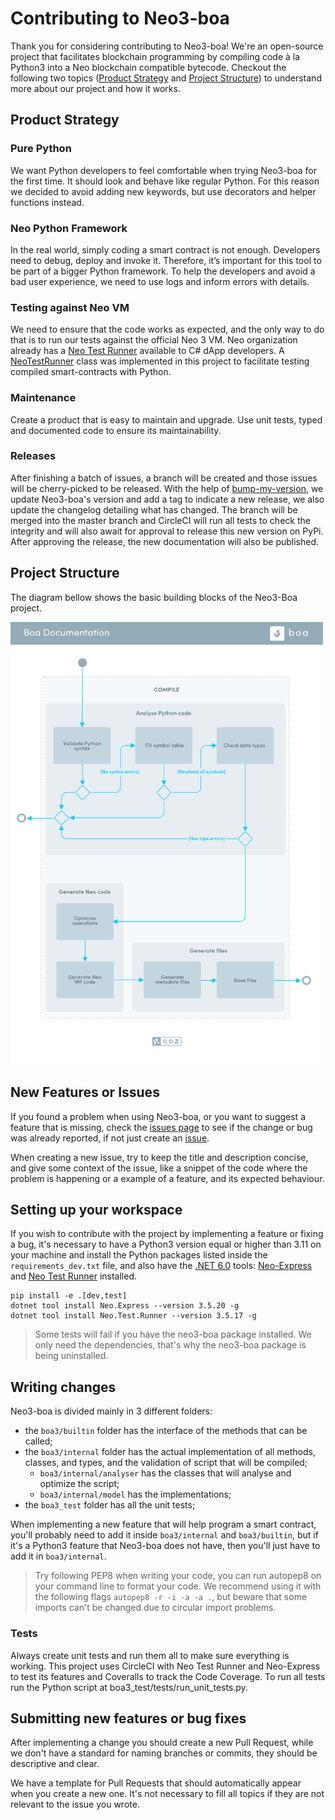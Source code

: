 # Contributing to Neo3-boa

Thank you for considering contributing to Neo3-boa! We're an open-source project that facilitates blockchain programming
by compiling code à la Python3 into a Neo blockchain compatible bytecode. 
Checkout the following two topics ([Product Strategy](#product-strategy) and [Project Structure](#project-structure))
to understand more about our project and how it works.

## Product Strategy

### Pure Python
We want Python developers to feel comfortable when trying Neo3-boa for the first time. It should look and behave like
regular Python. For this reason we decided to avoid adding new keywords, but use decorators and helper functions instead.

### Neo Python Framework
In the real world, simply coding a smart contract is not enough. Developers need to debug, deploy and invoke it.
Therefore, it’s important for this tool to be part of a bigger Python framework. To help the developers and avoid a bad
user experience, we need to use logs and inform errors with details.

### Testing against Neo VM
We need to ensure that the code works as expected, and the only way to do that is to run our tests against the official
Neo 3 VM. Neo organization already has a [Neo Test Runner](https://github.com/ngdenterprise/neo-test#neo-test-runner)
available to C# dApp developers. A [NeoTestRunner](boa3_test/test_drive/testrunner/neo_test_runner.py) class was
implemented in this project to facilitate testing compiled smart-contracts with Python.

### Maintenance
Create a product that is easy to maintain and upgrade. Use unit tests, typed and documented code to ensure its maintainability.

### Releases
After finishing a batch of issues, a branch will be created and those issues will be cherry-picked to be released. With
the help of [bump-my-version](https://github.com/callowayproject/bump-my-version), we update Neo3-boa's version and add a tag to indicate 
a new release, we also update the changelog detailing what has changed. The branch will be merged into the master branch 
and CircleCI will run all tests to check the integrity and will also await for approval to release this new version on 
PyPi. After approving the release, the new documentation will also be published.

## Project Structure

The diagram bellow shows the basic building blocks of the Neo3-Boa project.
<p>
  <img
    src="/.github/resources/images/diagram.png"
    width="500px;">
</p>

## New Features or Issues

If you found a problem when using Neo3-boa, or you want to suggest a feature that is missing, check the [issues page](https://github.com/CityOfZion/neo3-boa/issues)
to see if the change or bug was already reported, if not just create an [issue](https://github.com/CityOfZion/neo3-boa/issues/new/choose).

When creating a new issue, try to keep the title and description concise, and give some context of the issue, like a
snippet of the code where the problem is happening or a example of a feature, and its expected behaviour.

## Setting up your workspace

If you wish to contribute with the project by implementing a feature or fixing a bug, it's necessary to have a Python3
version equal or higher than 3.11 on your machine and install the Python packages listed inside the `requirements_dev.txt`
file, and also have the [.NET 6.0](https://dotnet.microsoft.com/en-us/download/dotnet/6.0) tools: [Neo-Express](https://github.com/neo-project/neo-express#neo-express-and-neo-trace) and [Neo Test Runner](https://github.com/ngdenterprise/neo-test#neo-test-runner)
installed.

```shell
pip install -e .[dev,test]
dotnet tool install Neo.Express --version 3.5.20 -g
dotnet tool install Neo.Test.Runner --version 3.5.17 -g
```

> Some tests will fail if you have the neo3-boa package installed. We only need the dependencies, that's why the 
> neo3-boa package is being uninstalled.


## Writing changes

Neo3-boa is divided mainly in 3 different folders:

- the `boa3/builtin` folder has the interface of the methods that can be called;
- the `boa3/internal` folder has the actual implementation of all methods, classes, and types, and the validation of script that will be compiled;
  - `boa3/internal/analyser` has the classes that will analyse and optimize the script;
  - `boa3/internal/model` has the implementations;
- the `boa3_test` folder has all the unit tests;

When implementing a new feature that will help program a smart contract, you'll probably need to add it inside
`boa3/internal` and `boa3/builtin`, but if it's a Python3 feature that Neo3-boa does not have, then you'll just have to
add it in `boa3/internal`.

> Try following PEP8 when writing your code, you can run autopep8 on your command line to format your code. 
> We recommend using it with the following flags `autopep8 -r -i -a -a .`, but beware that some imports can't be
> changed due to circular import problems.

### Tests

Always create unit tests and run them all to make sure everything is working.
This project uses CircleCI with Neo Test Runner and Neo-Express to test its features and Coveralls to track the Code 
Coverage. To run all tests run the Python script at boa3_test/tests/run_unit_tests.py.

## Submitting new features or bug fixes

After implementing a change you should create a new Pull Request, while we don't have a standard for naming branches
or commits, they should be descriptive and clear.

We have a template for Pull Requests that should automatically appear when you create a new one. It's not necessary to
fill all topics if they are not relevant to the issue you wrote.

